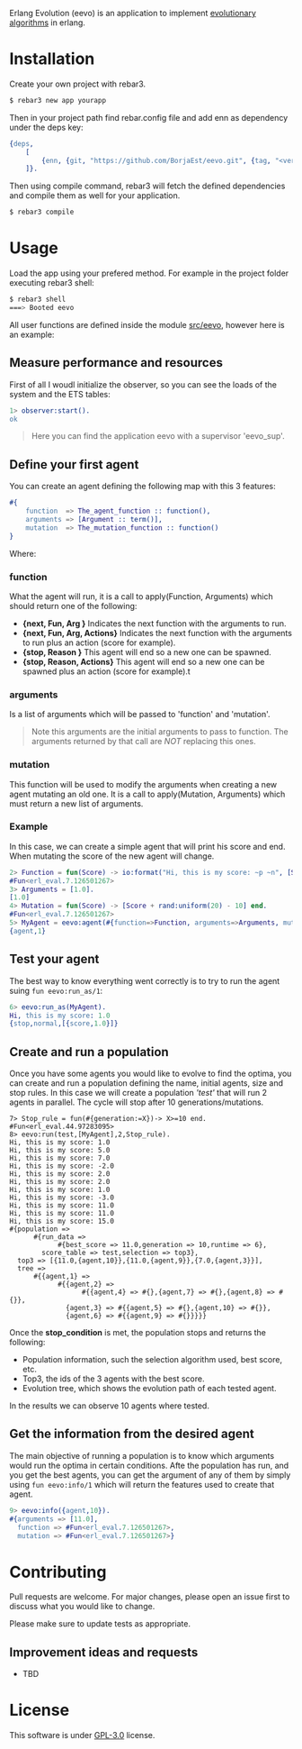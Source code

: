 Erlang Evolution (eevo) is an application to implement [evolutionary algorithms](https://en.wikipedia.org/wiki/Evolutionary_algorithm) in erlang.

# Installation
Create your own project with rebar3.
 ```sh
 $ rebar3 new app yourapp
 ```

Then in your project path find rebar.config file and add enn as dependency under the deps key:
```erlang
{deps, 
    [
        {enn, {git, "https://github.com/BorjaEst/eevo.git", {tag, "<version>"}}}
    ]}.
```

Then using compile command, rebar3 will fetch the defined dependencies and compile them as well for your application.
```sh
$ rebar3 compile
```


# Usage
Load the app using your prefered method. For example in the project folder executing  rebar3 shell:
```sh
$ rebar3 shell
===> Booted eevo
```

All user functions are defined inside the module [src/eevo](https://github.com/BorjaEst/eevo/blob/master/src/eevo.erl), however here is an example:


## Measure performance and resources
First of all I woudl initialize the observer, so you can see the loads of the 
system and the ETS tables:
```erl
1> observer:start().
ok
```
> Here you can find the application eevo with a supervisor 'eevo_sup'.

## Define your first agent
You can create an agent defining the following map with this 3 features:
```erl
#{
    function  => The_agent_function :: function(),
    arguments => [Argument :: term()],
    mutation  => The_mutation_function :: function() 
}
```
Where:

### function
What the agent will run, it is a call to apply(Function, Arguments) which should return one of the following:
* **{next, Fun, Arg         }** Indicates the next function with the arguments to run.
* **{next, Fun, Arg, Actions}** Indicates the next function with the arguments to run plus an action (score for example).
* **{stop,   Reason         }** This agent will end so a new one can be spawned. 
* **{stop,   Reason, Actions}** This agent will end so a new one can be spawned plus an action (score for example).t 

### arguments
Is a list of arguments which will be passed to 'function' and 'mutation'. 
> Note this arguments are the initial arguments to pass to function. The arguments returned by that call are *NOT* replacing this ones. 

### mutation
This function will be used to modify the arguments when creating a new agent mutating an old one. It is a call to apply(Mutation, Arguments) which must return a new list of arguments.


### Example
In this case, we can create a simple agent that will print his score and end. When mutating the score of the new agent will change.
```erl
2> Function = fun(Score) -> io:format("Hi, this is my score: ~p ~n", [Score]), {stop, normal, [{score,Score}]} end.
#Fun<erl_eval.7.126501267>
3> Arguments = [1.0].
[1.0]
4> Mutation = fun(Score) -> [Score + rand:uniform(20) - 10] end.
#Fun<erl_eval.7.126501267>
5> MyAgent = eevo:agent(#{function=>Function, arguments=>Arguments, mutation=>Mutation}).
{agent,1}
```


## Test your agent
The best way to know everything went correctly is to try to run the agent suing `fun eevo:run_as/1`:
```erl
6> eevo:run_as(MyAgent).
Hi, this is my score: 1.0 
{stop,normal,[{score,1.0}]}
```


## Create and run a population
Once you have some agents you would like to evolve to find the optima, you can create and run a population defining the name, initial agents, size and stop rules.
In this case we will create a population *'test'* that will run 2 agents in parallel. The cycle will stop after 10 generations/mutations.
```
7> Stop_rule = fun(#{generation:=X})-> X>=10 end.
#Fun<erl_eval.44.97283095>
8> eevo:run(test,[MyAgent],2,Stop_rule).
Hi, this is my score: 1.0 
Hi, this is my score: 5.0 
Hi, this is my score: 7.0 
Hi, this is my score: -2.0 
Hi, this is my score: 2.0 
Hi, this is my score: 2.0 
Hi, this is my score: 1.0 
Hi, this is my score: -3.0 
Hi, this is my score: 11.0 
Hi, this is my score: 11.0 
Hi, this is my score: 15.0 
#{population =>
      #{run_data =>
            #{best_score => 11.0,generation => 10,runtime => 6},
        score_table => test,selection => top3},
  top3 => [{11.0,{agent,10}},{11.0,{agent,9}},{7.0,{agent,3}}],
  tree =>
      #{{agent,1} =>
            #{{agent,2} =>
                  #{{agent,4} => #{},{agent,7} => #{},{agent,8} => #{}},
              {agent,3} => #{{agent,5} => #{},{agent,10} => #{}},
              {agent,6} => #{{agent,9} => #{}}}}}
```
Once the **stop_condition** is met, the population stops and returns the following:
* Population information, such the selection algorithm used, best score, etc.
* Top3, the ids of the 3 agents with the best score.
* Evolution tree, which shows the evolution path of each tested agent. 

In the results we can observe 10 agents where tested. 

## Get the information from the desired agent
The main objective of running a population is to know which arguments would run the optima in certain conditions.
Afte the population has run, and you get the best agents, you can get the argument of any of them by simply using `fun eevo:info/1` which will return the features used to create that agent.
```erl
9> eevo:info({agent,10}).
#{arguments => [11.0],
  function => #Fun<erl_eval.7.126501267>,
  mutation => #Fun<erl_eval.7.126501267>}
```


# Contributing
Pull requests are welcome. For major changes, please open an issue first to discuss what you would like to change.

Please make sure to update tests as appropriate.


## Improvement ideas and requests
* TBD


# License
This software is under [GPL-3.0](https://www.gnu.org/licenses/gpl-3.0.en.html) license.

